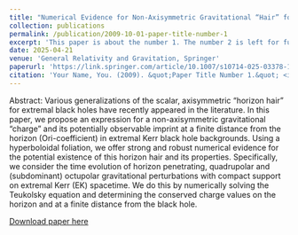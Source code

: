 ```yaml
---
title: "Numerical Evidence for Non-Axisymmetric Gravitational “Hair” for Extremal Kerr Black Hole Spacetimes with Hyperboloidal Foliations"
collection: publications
permalink: /publication/2009-10-01-paper-title-number-1
excerpt: 'This paper is about the number 1. The number 2 is left for future work.'
date: 2025-04-21
venue: 'General Relativity and Gravitation, Springer'
paperurl: 'https://link.springer.com/article/10.1007/s10714-025-03378-1'
citation: 'Your Name, You. (2009). &quot;Paper Title Number 1.&quot; <i>Journal 1</i>. 1(1).'
---
```


Abstract: Various generalizations of the scalar, axisymmetric “horizon hair” for extremal black holes have recently appeared in the literature. In this paper, we propose an expression for a non-axisymmetric gravitational “charge” and its potentially observable imprint at a finite distance from the horizon (Ori-coefficient) in extremal Kerr black hole backgrounds. Using a hyperboloidal foliation, we offer strong and robust numerical evidence for the potential existence of this horizon hair and its properties. Specifically, we consider the time evolution of horizon penetrating, quadrupolar and (subdominant) octupolar gravitational perturbations with compact support on extremal Kerr (EK) spacetime. We do this by numerically solving the Teukolsky equation and determining the conserved charge values on the horizon and at a finite distance from the black hole.

[Download paper here](https://link.springer.com/article/10.1007/s10714-025-03378-1)

<!-- Recommended citation: Your Name, You. (2009). "Paper Title Number 1." <i>Journal 1</i>. 1(1). -->